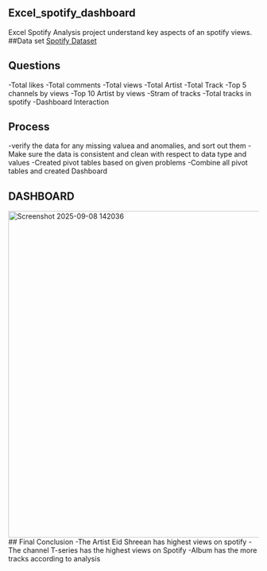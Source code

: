 ## Excel_spotify_dashboard
Excel Spotify  Analysis project understand key aspects of an spotify views. 
##Data set
<a href = https://github.com/ABHI91827/Excel_spotify_dashboard/blob/main/Spotify%20Youtube%20Dataset.xlsx>Spotify Dataset</a>
## Questions
-Total likes
-Total comments
-Total views
-Total Artist
-Total Track
-Top 5 channels by views
-Top 10 Artist by views
-Stram of tracks
-Total tracks in spotify
-Dashboard Interaction  <a href =https://github.com/ABHI91827/Excel_spotify_dashboard/blob/main/Screenshot%202025-09-08%20142036.png></a>
## Process
 -verify the data for any missing valuea and anomalies, and sort out them
 -Make sure the data is consistent and clean with respect to data type and values
 -Created pivot tables based on given problems
 -Combine all pivot tables and created Dashboard 
 ## DASHBOARD
 <img width="1093" height="657" alt="Screenshot 2025-09-08 142036" src="https://github.com/user-attachments/assets/80acf2b1-868f-4b14-bc9a-3b985da0ec5e" />
 ## Final Conclusion
-The Artist Eid Shreean has highest views on spotify
-The channel T-series has the highest views on Spotify
-Album has the more tracks according to analysis

